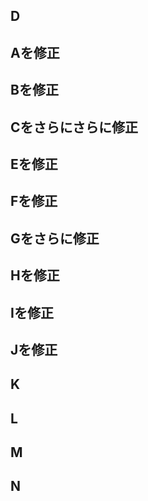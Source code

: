 ## D
## Aを修正
## Bを修正
## Cをさらにさらに修正
## Eを修正
## Fを修正
## Gをさらに修正
## Hを修正
## Iを修正
## Jを修正
## K
## L
## M
## N
